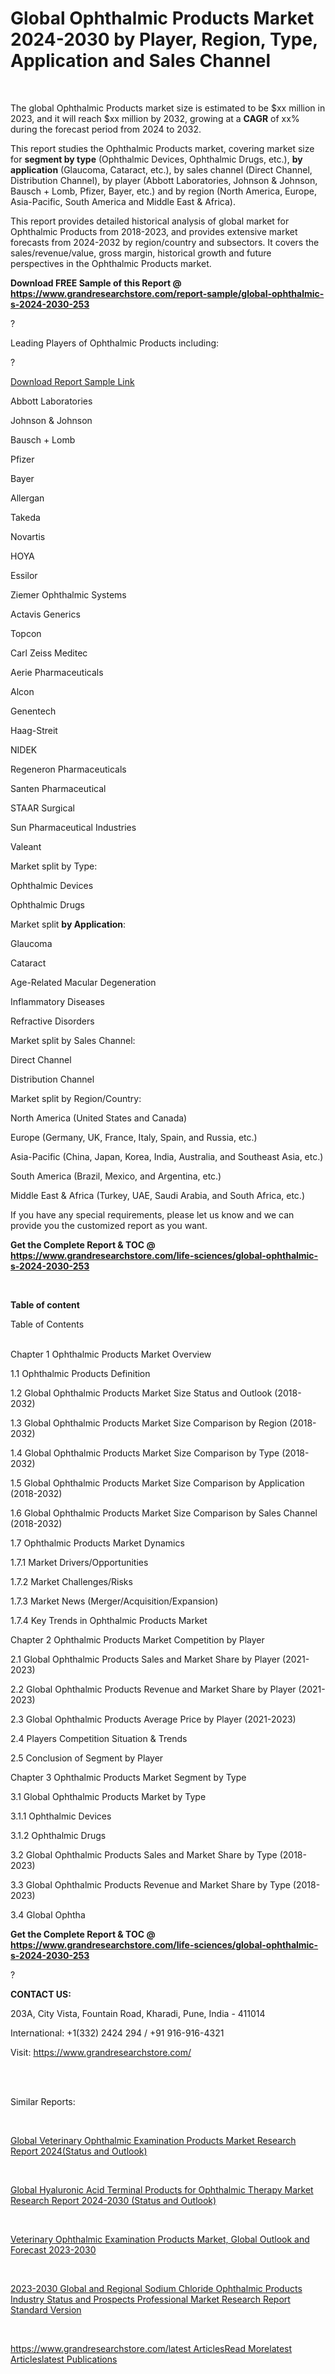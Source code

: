 <h1>Global Ophthalmic Products Market 2024-2030 by Player, Region, Type, Application and Sales Channel</h1><br/><p>The global Ophthalmic Products market size is estimated to be $xx million in 2023, and it will reach $xx million by 2032, growing at a <strong>CAGR</strong> of xx% during the forecast period from 2024 to 2032.</p>
 
 
 
 <p>This report studies the Ophthalmic Products market, covering market size for <strong>segment by type</strong> (Ophthalmic Devices, Ophthalmic Drugs, etc.), <strong>by application</strong> (Glaucoma, Cataract, etc.), by sales channel (Direct Channel, Distribution Channel), by player (Abbott Laboratories, Johnson & Johnson, Bausch + Lomb, Pfizer, Bayer, etc.) and by region (North America, Europe, Asia-Pacific, South America and Middle East & Africa).</p>
 
 
 
 <p>This report provides detailed historical analysis of global market for Ophthalmic Products from 2018-2023, and provides extensive market forecasts from 2024-2032 by region/country and subsectors. It covers the sales/revenue/value, gross margin, historical growth and future perspectives in the Ophthalmic Products market.</p>
 
 
 
 <div><b>Download FREE Sample of this Report @ <a href="https://www.grandresearchstore.com/report-sample/global-ophthalmic-s-2024-2030-253">https://www.grandresearchstore.com/report-sample/global-ophthalmic-s-2024-2030-253</a></b></div>
 
 
 
 <p>? </p>
 
 
 
 <p>Leading Players of Ophthalmic Products including:</p>
 
 
 
 <p>? </p>
 
 
 
 <p><a href="https://www.grandresearchstore.com/mr-admin/report-sample/global-ophthalmic-s-2024-2030-253">Download Report Sample Link</a></p>
 
 
 
 <p>Abbott Laboratories</p>
 
 
 
 <p>Johnson & Johnson</p>
 
 
 
 <p>Bausch + Lomb</p>
 
 
 
 <p>Pfizer</p>
 
 
 
 <p>Bayer</p>
 
 
 
 <p>Allergan</p>
 
 
 
 <p>Takeda</p>
 
 
 
 <p>Novartis</p>
 
 
 
 <p>HOYA</p>
 
 
 
 <p>Essilor</p>
 
 
 
 <p>Ziemer Ophthalmic Systems</p>
 
 
 
 <p>Actavis Generics</p>
 
 
 
 <p>Topcon</p>
 
 
 
 <p>Carl Zeiss Meditec</p>
 
 
 
 <p>Aerie Pharmaceuticals</p>
 
 
 
 <p>Alcon</p>
 
 
 
 <p>Genentech</p>
 
 
 
 <p>Haag-Streit</p>
 
 
 
 <p>NIDEK</p>
 
 
 
 <p>Regeneron Pharmaceuticals</p>
 
 
 
 <p>Santen Pharmaceutical</p>
 
 
 
 <p>STAAR Surgical</p>
 
 
 
 <p>Sun Pharmaceutical Industries</p>
 
 
 
 <p>Valeant</p>
 
 
 
 <p>Market split by Type:</p>
 
 
 
 <p>Ophthalmic Devices</p>
 
 
 
 <p>Ophthalmic Drugs</p>
 
 
 
 <p>Market split <strong>by Application</strong>:</p>
 
 
 
 <p>Glaucoma</p>
 
 
 
 <p>Cataract</p>
 
 
 
 <p>Age-Related Macular Degeneration</p>
 
 
 
 <p>Inflammatory Diseases</p>
 
 
 
 <p>Refractive Disorders</p>
 
 
 
 <p>Market split by Sales Channel:</p>
 
 
 
 <p>Direct Channel</p>
 
 
 
 <p>Distribution Channel</p>
 
 
 
 <p>Market split by Region/Country:</p>
 
 
 
 <p>North America (United States and Canada)</p>
 
 
 
 <p>Europe (Germany, UK, France, Italy, Spain, and Russia, etc.)</p>
 
 
 
 <p>Asia-Pacific (China, Japan, Korea, India, Australia, and Southeast Asia, etc.)</p>
 
 
 
 <p>South America (Brazil, Mexico, and Argentina, etc.)</p>
 
 
 
 <p>Middle East & Africa (Turkey, UAE, Saudi Arabia, and South Africa, etc.)</p>
 
 
 
 <p>If you have any special requirements, please let us know and we can provide you the customized report as you want.</p>
 
 
 
 <div><b>Get the Complete Report & TOC @ <a href="https://www.grandresearchstore.com/life-sciences/global-ophthalmic-s-2024-2030-253">https://www.grandresearchstore.com/life-sciences/global-ophthalmic-s-2024-2030-253</a></b></div>
 
 
 
 <p><br />
 
 <b>Table of content</b></p>
 
 
 
 <p>Table of Contents<br />
 
 <br />
 
 Chapter 1 Ophthalmic Products Market Overview<br />
 
 1.1 Ophthalmic Products Definition<br />
 
 1.2 Global Ophthalmic Products Market Size Status and Outlook (2018-2032)<br />
 
 1.3 Global Ophthalmic Products Market Size Comparison by Region (2018-2032)<br />
 
 1.4 Global Ophthalmic Products Market Size Comparison by Type (2018-2032)<br />
 
 1.5 Global Ophthalmic Products Market Size Comparison by Application (2018-2032)<br />
 
 1.6 Global Ophthalmic Products Market Size Comparison by Sales Channel (2018-2032)<br />
 
 1.7 Ophthalmic Products Market Dynamics<br />
 
 1.7.1 Market Drivers/Opportunities<br />
 
 1.7.2 Market Challenges/Risks<br />
 
 1.7.3 Market News (Merger/Acquisition/Expansion)<br />
 
 1.7.4 Key Trends in Ophthalmic Products Market<br />
 
 Chapter 2 Ophthalmic Products Market Competition by Player<br />
 
 2.1 Global Ophthalmic Products Sales and Market Share by Player (2021-2023)<br />
 
 2.2 Global Ophthalmic Products Revenue and Market Share by Player (2021-2023)<br />
 
 2.3 Global Ophthalmic Products Average Price by Player (2021-2023)<br />
 
 2.4 Players Competition Situation & Trends<br />
 
 2.5 Conclusion of Segment by Player<br />
 
 Chapter 3 Ophthalmic Products Market Segment by Type<br />
 
 3.1 Global Ophthalmic Products Market by Type<br />
 
 3.1.1 Ophthalmic Devices<br />
 
 3.1.2 Ophthalmic Drugs<br />
 
 3.2 Global Ophthalmic Products Sales and Market Share by Type (2018-2023)<br />
 
 3.3 Global Ophthalmic Products Revenue and Market Share by Type (2018-2023)<br />
 
 3.4 Global Ophtha</p>
 
 
 
 <div><b>Get the Complete Report & TOC @ <a href="https://www.grandresearchstore.com/life-sciences/global-ophthalmic-s-2024-2030-253">https://www.grandresearchstore.com/life-sciences/global-ophthalmic-s-2024-2030-253</a></b></div>
 
 
 
 <p>? </p>
 
 
 
 <p><b>CONTACT US:</b><br />
 
 203A, City Vista, Fountain Road, Kharadi, Pune, India - 411014<br />
 
 International: +1(332) 2424 294 / +91 916-916-4321<br />
 
 Visit: <a href="https://www.grandresearchstore.com/">https://www.grandresearchstore.com/</a><br />
 
 <br />
 
 <br />
 
 Similar Reports:<br />
 
 <br />
 
 <a href="https://www.grandresearchstore.com/life-sciences/global-veterinary-ophthalmic-examination-s-2024-910">Global Veterinary Ophthalmic Examination Products Market Research Report 2024(Status and Outlook)</a><br />
 
 <br />
 
 <a href="https://www.grandresearchstore.com/life-sciences/global-hyaluronic-acid-terminal-s-for-ophthalmic-therapy-2024-2030-233">Global Hyaluronic Acid Terminal Products for Ophthalmic Therapy Market Research Report 2024-2030 (Status and Outlook)</a><br />
 
 <br />
 
 <a href="https://www.grandresearchstore.com/life-sciences/global-veterinary-ophthalmic-examination-s-forecast-2023-2030-69">Veterinary Ophthalmic Examination Products Market, Global Outlook and Forecast 2023-2030</a><br />
 
 <br />
 
 <a href="https://www.grandresearchstore.com/life-sciences/global-regional-sodium-chloride-ophthalmic-s-2023-2030-217">2023-2030 Global and Regional Sodium Chloride Ophthalmic Products Industry Status and Prospects Professional Market Research Report Standard Version</a><br />
 
 <br />
 
 <a href="https://gyeongbokgung.com">https://www.grandresearchstore.com/</a><a href="https://hallyeomaritime.com">latest Articles</a><a href="https://jingwansa.com">Read More</a><a href="https://nguoiviet.jp/">latest Articles</a><a href="https://www.intelmarketresearch.com/">latest Publications</a></p>